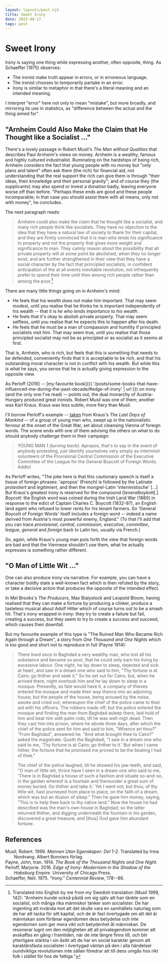 ```yaml
---
layout: layouts/post.njk
title: Sweet Irony
date: 2022-09-17
tags: post
---
```


# Sweet Irony

Irony is saying one thing while expressing another, often opposite, thing. As Schaeffer (1975) observes:

- The ironist make truth appear in errors, or in erroneous language.
- The ironist chooses to temporarily partake in an error.
- Irony is similar to metaphor in that there's a literal meaning and an intended meaning.

I interpret "error" here not only to mean "mistake", but more broadly, and mirroring its use in statistics, as "difference between the actual and the thing aimed for".

## "Arnheim Could Also Make the Claim that He Thought like a Socialist ..."

There's a lovely passage in Robert Musil's _The Man without Qualities_ that describes Paul Arnheim's views on money. Arnheim is a wealthy, famous and highly cultured industrialist. Ruminating on the hardships of being rich, Arnheim considers the fact that young people with no money but "only plans and talent" often ask them (the rich) for financial aid, not understanding that the real support the rich can give them is through "their ideas, their knowledge and their personal gravity"; and of course they (the supplicants) may also spend or invest a donation badly, leaving everyone worse off than before. "Perhaps these ends are good and these people incomparable; in that case you should assist them with all means, only not with money", he concludes.

The next paragraph reads:

> Arnheim could also make the claim that he thought like a socialist, and many rich people think like socialists. They have no objection to the idea that they have a natural law of society to thank for their capital, and they are firmly convinced that it is man who lends his significance to property and not the property that gives more weight and significance to man. They calmly reason about the possibility that all private property will at some point be abolished, when they no longer exist, and are further strengthened in their view that they have a social character by the fact that principled socialists, in confident anticipation of the at all events inevitable revolution, not infrequently prefer to spend their time until then among rich people rather than among the poor.[^1]

There are many little things going on in Arnheim's mind:

- He feels that his wealth does not make him important. That may seem modest, until you realise that he thinks he is important independently of his wealth -- that it is _he who lends importance to his wealth_.
- He feels that it's okay to abolish private property. That may seem selfless, until you realise that he expects this to happen after his death.
- He feels that he must be a man of compassion and humility if principled socialists visit him. That may seem true, until you realise that those principled socialist may not be as principled or as socialist as it seems at first.

That is, Arnheim, who is rich, but feels that this is something that needs to be defended, conveniently finds that it is acceptable to be rich, and that his outstanding moral character is not in conflict with his wealth. But while this is what he says, you sense that he is actually giving expression to the opposite view.

As Perloff (2016) -- [my favourite book]({{ '/posts/some-books-that-have-influenced-me-during-the-past-decade/#edge-of-irony' | url }}) on irony (and the only one I've read) -- points out, the dual monarchy of Austria-Hungary produced great ironists. Robert Musil was one of them; another was Karl Kraus. Kraus was less subtle, more fiery than Musil.

I'll borrow Perloff's example -- [taken](https://thelastdaysofmankind.wordpress.com/act-i-scene-8/) from Kraus's _The Last Days of Mankind_ -- of a group of young men who, swept up in the nationalistic fervour at the onset of the Great War, set about cleansing Vienna of foreign words. The scene ends with one of them advising the others on what to do should anybody challenge them in their campaign:

> YOUNG MAN 1 _(turning back)_: Apropos, that's to say in the event of anybody protesting, just identify yourselves very simply as interimish volunteers of the Provisional Central Commission of the Executive Committee of the League for the General Boycott of Foreign Words. Addio!

As Perloff writes, "The joke here is that this cautionary speech is itself a tissue of foreign phrases: 'apropos' (French) is followed by the Latinate _protestiert_ and _legitimiert_, and then the mongrel-Latin 'interimistische' [...] But Kraus's greatest irony is reserved for the compound _Generalboykott_[.] _Boycott_: the English word was coined during the Irish Land War (1880) in response to the edict of Captain Charles C. Boycott (1832-97), an English land agent who refused to lower rents for his tenant farmers. So 'General Boycott of Foreign Words' itself includes a foreign word -- indeed a name derived from Austria's most powerful enemy, England." (To that I'll add that you can trace _provisional_, _central_, _commission_, _executive_, _committee_, _league_, _general_ and _foreign_ back to Latin too, usually via French.)

So, again, while Kraus's young man puts forth the view that foreign words are bad and that the Viennese shouldn't use them, what he actually expresses is something rather different.

## "O Man of Little Wit ..."

One can also produce irony via narrative. For example, you can have a character boldly state a well-known fact which is then refuted by the story, or take a decisive action that produces the opposite of the intended effect.

In Mel Brooks's _The Producers_, Max Bialystock and Leopold Bloom, having realised that they can make a fortune by producing a clinker, produce a tasteless musical about Adolf Hitler which of course turns out to be a smash hit. That's irony wrapped in irony: they try to create a failure but fail, creating a success, but they seem to try to create a success and succeed, which causes their downfall.

But my favourite example of this type is "The Ruined Man Who Became Rich Again through a Dream", a story from _One Thousand and One Nights_ which is too good and short not to reproduce in full (Payne 1914):

> There lived once in Baghdad a very wealthy man, who lost all his substance and became so poor, that he could only earn his living by excessive labour. One night, he lay down to sleep, dejected and sick at heart, and saw in a dream one who said to him, "Thy fortune is at Cairo; go thither and seek it." So he set out for Cairo; but, when he arrived there, night overtook him and he lay down to sleep in a mosque. Presently, as fate would have it, a company of thieves entered the mosque and made their way thence into an adjoining house; but the people of the house, being aroused by the noise, awoke and cried out; whereupon the chief of the police came to their aid with his officers. The robbers made off; but the police entered the mosque and finding the man from Baghdad asleep there, laid hold of him and beat him with palm rods, till he was well-nigh dead. Then they cast him into prison, where he abode three days, after which the chief of the police sent for him and said to him, "Whence art thou?" "From Baghdad", answered he. "And what brought thee to Cairo?" asked the magistrate. Quoth the Baghdadi, "I saw in a dream one who said to me, 'Thy fortune is at Cairo; go thither to it.' But when I came hither, the fortune that he promised me proved to be the beating I had of thee."
>
> The chief of the police laughed, till he showed his jaw-teeth, and said, "O man of little wit, thrice have I seen in a dream one who said to me, 'There is in Baghdad a house of such a fashion and situate so-and-so, in the garden whereof is a fountain and thereunder a great sum of money buried. Go thither and take it.' Yet I went not; but thou, of thy little wit, hast journeyed from place to place, on the faith of a dream, which was but an illusion of sleep." Then he gave him money, saying, "This is to help thee back to thy native land." Now the house he had described was the man's own house in Baghdad; so the latter returned thither, and digging underneath the fountain in his garden, discovered a great treasure; and [thus] God gave him abundant fortune.

## References

<style>.csl-entry{text-indent: -2em; margin-left: 2em;}</style><div class="csl-bib-body">
  <div class="csl-entry">Musil, Robert. 1999. <i>Mannen Utan Egenskaper: Del 1-2</i>. Translated by Irma Nordvang. Albert Bonniers förlag.</div>
  <div class="csl-entry">Payne, John, tran. 1914. <i>The Book of the Thousand Nights and One Night</i>.</div>
  <div class="csl-entry">Perloff, Marjorie. 2016. <i>Edge of Irony: Modernism in the Shadow of the Habsburg Empire</i>. University of Chicago Press.</div>
  <div class="csl-entry">Schaeffer, Neil. 1975. “Irony.” <i>Centennial Review</i>, 178--86.</div>
</div>

[^1]: Translated into English by me from my Swedish translation (Musil 1999, 142): "Arnheim kunde också påstå om sig själv att han tänkte som en socialist, och många rika människor tänker som socialister. De har ingenting att invända mot att det skulle vara en samhällets naturlag som de har att tacka för sitt kapital, och de är fast övertygade om att det är människan som förlänar egendomen dess betydelse och inte egendomen som ger mera vikt och betydenhet åt människan. De resonerar lugnt om den möjligheten att all privategendom kommer att avskaffas en gång i framtiden, när de inte längre finns till, och blir ytterligare stärkta i sin åsikt att de har en social karaktär genom att karaktärsfasta socialister i övertygad väntan på den i alla händelser oundvikliga revolutionen inte sällan föredrar att till dess umgås hos rikt folk i stället för hos de fattiga."
